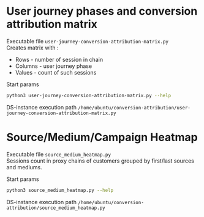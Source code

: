 # User journey phases and conversion attribution matrix
Executable file `user-journey-conversion-attribution-matrix.py`  
Creates matrix with :  
* Rows - number of session in chain  
* Columns - user journey phase  
* Values - count of such sessions  

Start params  
```bash
python3 user-journey-conversion-attribution-matrix.py --help
```
DS-instance execution path `/home/ubuntu/conversion-attribution/user-journey-conversion-attribution-matrix.py`


# Source/Medium/Campaign Heatmap 
Executable file `source_medium_heatmap.py`  
Sessions count in proxy chains of customers grouped by first/last sources and mediums.

Start params  
```bash
python3 source_medium_heatmap.py --help
```
DS-instance execution path `/home/ubuntu/conversion-attribution/source_medium_heatmap.py`
